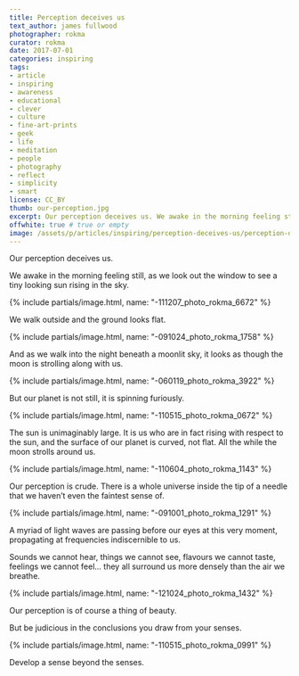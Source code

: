 ```yaml
---
title: Perception deceives us
text_author: james fullwood
photographer: rokma
curator: rokma
date: 2017-07-01
categories: inspiring
tags:
- article
- inspiring
- awareness
- educational
- clever
- culture
- fine-art-prints
- geek
- life
- meditation
- people
- photography
- reflect
- simplicity
- smart
license: CC_BY
thumb: our-perception.jpg
excerpt: Our perception deceives us. We awake in the morning feeling still, as we look out the window to see a tiny looking sun rising in the sky. We walk outside and the ground looks flat. And as we walk into the night beneath a moonlit sky, it looks as though the moon is strolling along with us. But our planet is not still, it is spinning furiously. The sun is unimaginably large. It is us who are in fact rising with respect to the sun, and the surface of our planet is curved, not flat. All the while the moon strolls around us. Our perception is crude.
offwhite: true # true or empty
image: /assets/p/articles/inspiring/perception-deceives-us/perception-deceives-us.jpg
---
```


Our perception deceives us.

We awake in the morning feeling still, as we look out the window to see a tiny looking sun rising in the sky.


{% include partials/image.html, name: "-111207_photo_rokma_6672" %}

We walk outside and the ground looks flat.

{% include partials/image.html, name: "-091024_photo_rokma_1758" %}

And as we walk into the night beneath a moonlit sky, it looks as though the moon is strolling along with us.


{% include partials/image.html, name: "-060119_photo_rokma_3922" %}

But our planet is not still, it is spinning furiously.


{% include partials/image.html, name: "-110515_photo_rokma_0672" %}

The sun is unimaginably large. It is us who are in fact rising with respect to the sun, and the surface of our planet is curved, not flat. All the while the moon strolls around us.


{% include partials/image.html, name: "-110604_photo_rokma_1143" %}

Our perception is crude. There is a whole universe inside the tip of a needle that we haven’t even the faintest sense of.


{% include partials/image.html, name: "-091001_photo_rokma_1291" %}

A myriad of light waves are passing before our eyes at this very moment, propagating at frequencies indiscernible to us.

Sounds we cannot hear, things we cannot see, flavours we cannot taste, feelings we cannot feel... they all surround us more densely than the air we breathe.


{% include partials/image.html, name: "-121024_photo_rokma_1432" %}

Our perception is of course a thing of beauty.

But be judicious in the conclusions you draw from your senses.


{% include partials/image.html, name: "-110515_photo_rokma_0991" %}

Develop a sense beyond the senses.
